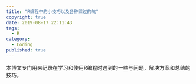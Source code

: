 ```yaml
---
title: "R编程中的小技巧以及各种踩过的坑"
copyright: true
date: 2019-08-17 22:11:43
tags: 
  - R
category:
  - Coding
published: true
---
```


本博文专门用来记录在学习和使用R编程时遇到的一些与问题，解决方案和总结的技巧。

<!-- more -->
